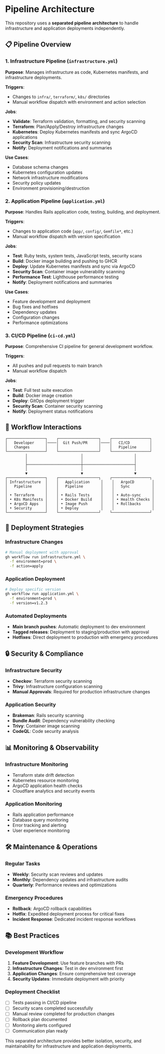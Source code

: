 # Pipeline Architecture

This repository uses a **separated pipeline architecture** to handle infrastructure and application deployments independently.

## 📋 Pipeline Overview

### 1. Infrastructure Pipeline (`infrastructure.yml`)

**Purpose**: Manages infrastructure as code, Kubernetes manifests, and infrastructure deployments.

**Triggers**:

- Changes to `infra/`, `terraform/`, `k8s/` directories
- Manual workflow dispatch with environment and action selection

**Jobs**:

- **Validate**: Terraform validation, formatting, and security scanning
- **Terraform**: Plan/Apply/Destroy infrastructure changes
- **Kubernetes**: Deploy Kubernetes manifests and sync ArgoCD applications
- **Security Scan**: Infrastructure security scanning
- **Notify**: Deployment notifications and summaries

**Use Cases**:

- Database schema changes
- Kubernetes configuration updates
- Network infrastructure modifications
- Security policy updates
- Environment provisioning/destruction

### 2. Application Pipeline (`application.yml`)

**Purpose**: Handles Rails application code, testing, building, and deployment.

**Triggers**:

- Changes to application code (`app/`, `config/`, `Gemfile*`, etc.)
- Manual workflow dispatch with version specification

**Jobs**:

- **Test**: Ruby tests, system tests, JavaScript tests, security scans
- **Build**: Docker image building and pushing to GHCR
- **Deploy**: Update Kubernetes manifests and sync via ArgoCD
- **Security Scan**: Container image vulnerability scanning
- **Performance Test**: Lighthouse performance testing
- **Notify**: Deployment notifications and summaries

**Use Cases**:

- Feature development and deployment
- Bug fixes and hotfixes
- Dependency updates
- Configuration changes
- Performance optimizations

### 3. CI/CD Pipeline (`ci-cd.yml`)

**Purpose**: Comprehensive CI pipeline for general development workflow.

**Triggers**:

- All pushes and pull requests to main branch
- Manual workflow dispatch

**Jobs**:

- **Test**: Full test suite execution
- **Build**: Docker image creation
- **Deploy**: GitOps deployment trigger
- **Security Scan**: Container security scanning
- **Notify**: Deployment status notifications

## 🔄 Workflow Interactions

```
┌─────────────────┐    ┌──────────────────┐    ┌─────────────────┐
│   Developer     │────│  Git Push/PR     │────│   CI/CD         │
│   Changes       │    │                  │    │   Pipeline      │
└─────────────────┘    └──────────────────┘    └─────────────────┘
         │                        │                       │
         │                        │                       │
         ├────────────────────────┼───────────────────────┤
         │                        │                       │
         ▼                        ▼                       ▼
┌─────────────────┐    ┌──────────────────┐    ┌─────────────────┐
│ Infrastructure  │    │   Application     │    │   ArgoCD        │
│   Pipeline      │    │   Pipeline        │    │   Sync          │
│                 │    │                   │    │                 │
│ • Terraform     │    │ • Rails Tests     │    │ • Auto-sync     │
│ • K8s Manifests │    │ • Docker Build    │    │ • Health Checks │
│ • ArgoCD Apps   │    │ • Image Push      │    │ • Rollbacks     │
│ • Security      │    │ • Deploy          │    │                 │
└─────────────────┘    └──────────────────┘    └─────────────────┘
```

## 🚀 Deployment Strategies

### Infrastructure Changes

```bash
# Manual deployment with approval
gh workflow run infrastructure.yml \
  -f environment=prod \
  -f action=apply
```

### Application Deployment

```bash
# Deploy specific version
gh workflow run application.yml \
  -f environment=prod \
  -f version=v1.2.3
```

### Automated Deployments

- **Main branch pushes**: Automatic deployment to dev environment
- **Tagged releases**: Deployment to staging/production with approval
- **Hotfixes**: Direct deployment to production with emergency procedures

## 🔒 Security & Compliance

### Infrastructure Security

- **Checkov**: Terraform security scanning
- **Trivy**: Infrastructure configuration scanning
- **Manual Approvals**: Required for production infrastructure changes

### Application Security

- **Brakeman**: Rails security scanning
- **Bundle Audit**: Dependency vulnerability checking
- **Trivy**: Container image scanning
- **CodeQL**: Code security analysis

## 📊 Monitoring & Observability

### Infrastructure Monitoring

- Terraform state drift detection
- Kubernetes resource monitoring
- ArgoCD application health checks
- Cloudflare analytics and security events

### Application Monitoring

- Rails application performance
- Database query monitoring
- Error tracking and alerting
- User experience monitoring

## 🛠️ Maintenance & Operations

### Regular Tasks

- **Weekly**: Security scan reviews and updates
- **Monthly**: Dependency updates and infrastructure audits
- **Quarterly**: Performance reviews and optimizations

### Emergency Procedures

- **Rollback**: ArgoCD rollback capabilities
- **Hotfix**: Expedited deployment process for critical fixes
- **Incident Response**: Dedicated incident response workflows

## 📚 Best Practices

### Development Workflow

1. **Feature Development**: Use feature branches with PRs
2. **Infrastructure Changes**: Test in dev environment first
3. **Application Changes**: Ensure comprehensive test coverage
4. **Security Updates**: Immediate deployment with priority

### Deployment Checklist

- [ ] Tests passing in CI/CD pipeline
- [ ] Security scans completed successfully
- [ ] Manual review completed for production changes
- [ ] Rollback plan documented
- [ ] Monitoring alerts configured
- [ ] Communication plan ready

This separated architecture provides better isolation, security, and maintainability for infrastructure and application deployments.
